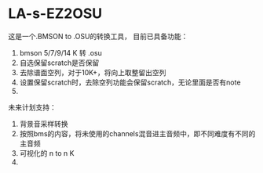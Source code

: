# LA-s-EZ2OSU
这是一个.BMSON to .OSU的转换工具，
目前已具备功能：
  1. bmson 5/7/9/14 K 转 .osu
  2. 自选保留scratch是否保留
  3. 去除谱面空列，对于10K+，将向上取整留出空列
  4. 设置保留scratch时，去除空列功能会保留scratch，无论里面是否有note
  5. 
未来计划支持：
  1. 背景音采样转换
  2. 按照bms的内容，将未使用的channels混音进主音频中，即不同难度有不同的主音频
  3. 可视化的 n to n K
  4. 
